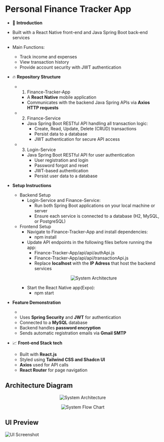 # Personal Finance Tracker App

- 💸 **Introduction**
- Built with a React Native front-end and Java Spring Boot back-end services
- Main Functions:
  - Track income and expenses
  - View transaction history
  - Provide account security with JWT authentication

- 🔥 **Repository Structure**
  - 1. Finance-Tracker-App
    - A **React Native** mobile application
    - Communicates with the backend Java Spring APIs via **Axios HTTP requests**
  - 2. Finance-Service
    - Java Spring Boot RESTful API handling all transaction logic:
      - Create, Read, Update, Delete (CRUD) transactions
      - Persist data to a database
      - JWT authentication for secure API access
  - 3. Login-Service
    - Java Spring Boot RESTful API for user authentication
      - User registration and login
      - Password forgot and reset
      - JWT-based authentication
      - Persist user data to a database
  
- **Setup Instructions**
  - Backend Setup
    - Login-Service and Finance-Service:
      - Run both Spring Boot applications on your local machine or server
      - Ensure each service is connected to a database (H2, MySQL, or PostgreSQL)
  - Frontend Setup
    - Navigate to Finance-Tracker-App and install dependencies:
      - npm install
    - Update API endpoints in the following files before running the app:
      - Finance-Tracker-App/api/api/authApi.js
      - Finance-Tracker-App/api/api/transactionApi.js
      - Replace **localhost** with the **IP Adress** that host the backend services
      <p align="center">
          <img src="images/System-Architecture.png" alt="System Architecture" />
      </p>
    - Start the React Native app(Expo):
      - npm start

- **Feature Demonstration**

  - 
  - Uses **Spring Security** and **JWT** for authentication
  - Connected to a **MySQL** database
  - Backend handles **password encryption**
  - Sends automatic registration emails via **Gmail SMTP**
  
- 📈 **Front-end Stack tech**
  - Built with **React.js**
  - Styled using **Tailwind CSS and Shadcn UI**
  - **Axios** used for API calls
  - **React Router** for page navigation

## Architecture Diagram

<p align="center">
  <img src="images/System-Architecture.png" alt="System Architecture" />
</p>
<p align="center">
  <img src="images/System-Flow-Chart.png" alt="System Flow Chart"/>
</p>

## UI Preview

![UI Screenshot](images/ui-screenshot.png)

